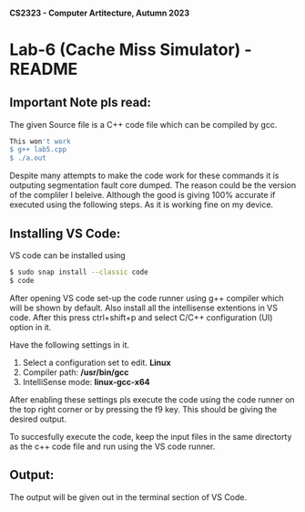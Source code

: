 #### CS2323 - Computer Artitecture, Autumn 2023 
# Lab-6 (Cache Miss Simulator) - README 

## Important Note pls read:
The given Source file is a C++ code file which can be compiled by gcc.
```bash
This won't work
$ g++ lab5.cpp
$ ./a.out
```
Despite many attempts to make the code work for these commands it is outputing segmentation fault core dumped.
The reason could be the version of the compliler I beleive.
Although the good is giving 100% accurate if executed using the following steps. As it is working fine on my device.




## Installing VS Code:
VS code can be installed using
```bash
$ sudo snap install --classic code
$ code
```

After opening VS code set-up the code runner using g++ compiler which will be shown by default. Also install all the intellisense extentions in VS code.
After this press ctrl+shift+p and select C/C++ configuration (UI) option in it.

Have the following settings in it.
1.  Select a configuration set to edit. **Linux**
2. Compiler path: **/usr/bin/gcc**
3. IntelliSense mode: **linux-gcc-x64**

After enabling these settings pls execute the code using the code runner on the top right corner or by pressing the f9 key.
This should be giving the desired output.

To succesfully execute the code, keep the input files in the same directorty as the c++ code file and run using the VS code runner.
## Output:
The output will be given out in the terminal section of VS Code.

